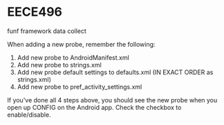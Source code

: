 EECE496
=======

funf framework data collect

When adding a new probe, remember the following:

1) Add new probe to AndroidManifest.xml
2) Add new probe to strings.xml
3) Add new probe default settings to defaults.xml (IN EXACT ORDER as strings.xml)
4) Add new probe to pref_activity_settings.xml

If you've done all 4 steps above, you should see the new probe when you open up CONFIG on the Android app.
Check the checkbox to enable/disable.
